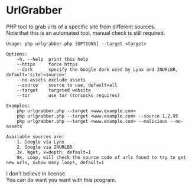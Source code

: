 # UrlGrabber
PHP tool to grab urls of a specific site from different sources.  
Note that this is an automated tool, manual check is still required.  

```
Usage: php urlgrabber.php [OPTIONS] --target <target>

Options:
	-h, --help	print this help
	--https		force https
	--dork		specify the Google dork used by Lynx and INURLBR, default='site:<source>'
	--no-assets	exclude assets
	--source	source to use, default=all
	--target	targeted website
	--tor		use tor (torsocks requires)

Examples:
	php urlgrabber.php --target <www.example.com>
	php urlgrabber.php --target <www.example.com> --source 1,2,95
	php urlgrabber.php --target <www.example.com> --malicious --no-assets
	
Available sources are:
	1. Google via Lynx
	2. Google via INURLBR
	3x. Wget, x=depth, default=1
	9x. Loop, will check the source code of urls found to try to get new urls, x=how many loops, default=1
```

I don't believe in license.  
You can do want you want with this program.  
